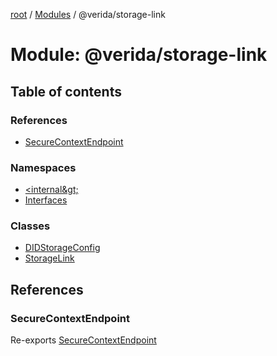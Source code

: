 [root](../README.md) / [Modules](../modules.md) / @verida/storage-link

# Module: @verida/storage-link

## Table of contents

### References

- [SecureContextEndpoint](verida_storage_link.md#securecontextendpoint)

### Namespaces

- [&lt;internal\&gt;](verida_storage_link._internal_.md)
- [Interfaces](verida_storage_link.Interfaces.md)

### Classes

- [DIDStorageConfig](../classes/verida_storage_link.DIDStorageConfig.md)
- [StorageLink](../classes/verida_storage_link.StorageLink.md)

## References

### SecureContextEndpoint

Re-exports [SecureContextEndpoint](../interfaces/verida_storage_link.Interfaces.SecureContextEndpoint.md)
